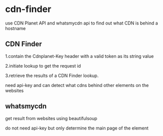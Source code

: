 # cdn-finder
use CDN Planet API and whatsmycdn api to find out what CDN is behind a hostname

## CDN Finder
1.contain the Cdnplanet-Key header with a valid token as its string value 

2.initiate lookup to get the request id

3.retrieve the results of a CDN Finder lookup.

need api-key and can detect what cdns behind other elements on the websites  

## whatsmycdn
get result from websites using beautifulsoup

do not need api-key but only determine the main page of the element
